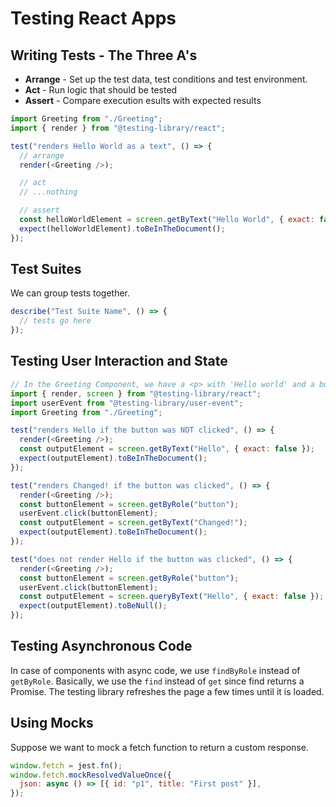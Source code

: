 # Testing React Apps

## Writing Tests - The Three A's

- **Arrange** - Set up the test data, test conditions and test environment.
- **Act** - Run logic that should be tested
- **Assert** - Compare execution esults with expected results

```js
import Greeting from "./Greeting";
import { render } from "@testing-library/react";

test("renders Hello World as a text", () => {
  // arrange
  render(<Greeting />);

  // act
  // ...nothing

  // assert
  const helloWorldElement = screen.getByText("Hello World", { exact: false });
  expect(helloWorldElement).toBeInTheDocument();
});
```

## Test Suites

We can group tests together.

```js
describe("Test Suite Name", () => {
  // tests go here
});
```

## Testing User Interaction and State

```js
// In the Greeting Component, we have a <p> with 'Hello world' and a button. When the button is clicked, the text changes to 'Clicked!'
import { render, screen } from "@testing-library/react";
import userEvent from "@testing-library/user-event";
import Greeting from "./Greeting";

test("renders Hello if the button was NOT clicked", () => {
  render(<Greeting />);
  const outputElement = screen.getByText("Hello", { exact: false });
  expect(outputElement).toBeInTheDocument();
});

test("renders Changed! if the button was clicked", () => {
  render(<Greeting />);
  const buttonElement = screen.getByRole("button");
  userEvent.click(buttonElement);
  const outputElement = screen.getByText("Changed!");
  expect(outputElement).toBeInTheDocument();
});

test("does not render Hello if the button was clicked", () => {
  render(<Greeting />);
  const buttonElement = screen.getByRole("button");
  userEvent.click(buttonElement);
  const outputElement = screen.queryByText("Hello", { exact: false }); // returns null if the query isn't found
  expect(outputElement).toBeNull();
});
```

## Testing Asynchronous Code

In case of components with async code, we use `findByRole` instead of `getByRole`. Basically, we use the `find` instead of `get` since find returns a Promise. The testing library refreshes the page a few times until it is loaded.

## Using Mocks

Suppose we want to mock a fetch function to return a custom response.

```js
window.fetch = jest.fn();
window.fetch.mockResolvedValueOnce({
  json: async () => [{ id: "p1", title: "First post" }],
});
```
